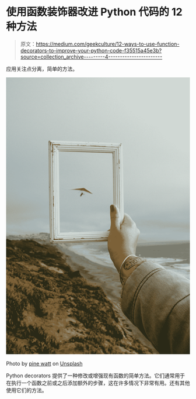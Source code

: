 # 使用函数装饰器改进 Python 代码的 12 种方法

> 原文：<https://medium.com/geekculture/12-ways-to-use-function-decorators-to-improve-your-python-code-f35515a45e3b?source=collection_archive---------4----------------------->

应用关注点分离，简单的方法。

![](img/97c38c22ecf0264388f9790fa2c21194.png)

Photo by [pine watt](https://unsplash.com/@pinewatt?utm_source=medium&utm_medium=referral) on [Unsplash](https://unsplash.com?utm_source=medium&utm_medium=referral)

Python decorators 提供了一种修改或增强现有函数的简单方法。它们通常用于在执行一个函数之前或之后添加额外的步骤，这在许多情况下非常有用。还有其他使用它们的方法。